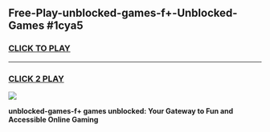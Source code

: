 
## Free-Play-unblocked-games-f+-Unblocked-Games #1cya5
<h3>
<a href="https://news.freeplayer.one?title=unblocked-games-f+&ref=8M">CLICK TO PLAY</a></h3>
<hr>

<h3>
<a href="https://news.freeplayer.one?title=unblocked-games-f+&ref=8M">CLICK 2 PLAY</a>
  
</h3>

<a href="https://news.freeplayer.one?title=unblocked-games-f+&ref=8M"><img src="https://clearcache.store/games.png"></a>


**unblocked-games-f+ games unblocked: Your Gateway to Fun and Accessible Online Gaming**
